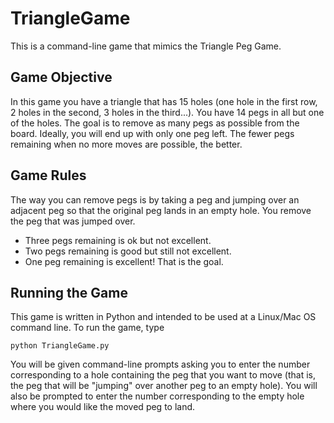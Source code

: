 # TriangleGame
This is a command-line game that mimics the Triangle Peg Game. 

Game Objective
--------------
In this game you have a triangle that has 15 holes (one hole in the first row, 2 holes in the second, 3 holes in the third...).
You have 14 pegs in all but one of the holes. The goal is to remove as many pegs as possible from the board.
Ideally, you will end up with only one peg left. The fewer pegs remaining when no more moves are possible, the better.

Game Rules
-----------
The way you can remove pegs is by taking a peg and jumping over an adjacent peg so that the original peg lands
in an empty hole. You remove the peg that was jumped over.
* Three pegs remaining is ok but not excellent.
* Two pegs remaining is good but still not excellent.
* One peg remaining is excellent! That is the goal.

Running the Game
------------
This game is written in Python and intended to be used at a Linux/Mac OS command line. To run the game, type 

    python TriangleGame.py

You will be given command-line prompts asking you to enter the number corresponding to a hole containing 
the peg that you want to move (that is, the peg that will be "jumping" over another peg to an empty hole).
You will also be prompted to enter the number corresponding to the empty hole where you would like the moved 
peg to land. 
